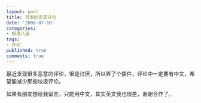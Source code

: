 ```yaml
---
layout: post
title: 可恨的恶意评论
date: '2008-07-10'
categories:
- 胡说八道
tags:
- 评论
published: true
comments: true
---
```

<p>最近发现很多恶意的评论，很是讨厌，所以弄了个插件，评论中一定要有中文，希望能减少那些垃圾评论。</p>

<p>如果有朋友想给我留言，只能用中文，其实英文我也很差，谢谢合作了。</p>
